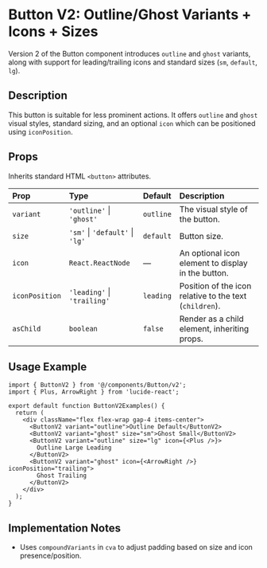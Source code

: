 # Button V2: Outline/Ghost Variants + Icons + Sizes

Version 2 of the Button component introduces `outline` and `ghost` variants, along with support for leading/trailing icons and standard sizes (`sm`, `default`, `lg`).

## Description

This button is suitable for less prominent actions. It offers `outline` and `ghost` visual styles, standard sizing, and an optional `icon` which can be positioned using `iconPosition`.

## Props

Inherits standard HTML `<button>` attributes.

| Prop           | Type                            | Default   | Description                                         |
| :------------- | :------------------------------ | :-------- | :-------------------------------------------------- |
| `variant`      | `'outline'` \| `'ghost'`       | `outline` | The visual style of the button.                     |
| `size`         | `'sm'` \| `'default'` \| `'lg'` | `default` | Button size.                                        |
| `icon`         | `React.ReactNode`               | —         | An optional icon element to display in the button.  |
| `iconPosition` | `'leading'` \| `'trailing'`    | `leading` | Position of the icon relative to the text (`children`). |
| `asChild`      | `boolean`                       | `false`   | Render as a child element, inheriting props.        |

## Usage Example

```tsx
import { ButtonV2 } from '@/components/Button/v2';
import { Plus, ArrowRight } from 'lucide-react'; 

export default function ButtonV2Examples() {
  return (
    <div className="flex flex-wrap gap-4 items-center">
      <ButtonV2 variant="outline">Outline Default</ButtonV2>
      <ButtonV2 variant="ghost" size="sm">Ghost Small</ButtonV2>
      <ButtonV2 variant="outline" size="lg" icon={<Plus />}>
        Outline Large Leading
      </ButtonV2>
      <ButtonV2 variant="ghost" icon={<ArrowRight />} iconPosition="trailing">
        Ghost Trailing
      </ButtonV2>
    </div>
  );
}
```

## Implementation Notes
- Uses `compoundVariants` in `cva` to adjust padding based on size and icon presence/position. 
